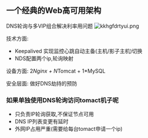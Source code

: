 ## 一个经典的Web高可用架构
DNS轮询与多VIP组合解决利率用问题
![kkhgfdrtyui.png](https://pic.imgdb.cn/item/61de6b5f2ab3f51d91483dd9.png)

技术方面:
* Keepalived 实现监控心跳自动主备(主机/影子主机)切换
* NDS配置两个ip,轮询映射
设备方面: 2*Nginx + N*Tomcat + 1*MySQL

安全层面: 做好DNS劫持的预防

### 如果单独使用DNS轮询访问tomact机子呢
* 只负责IP轮询获取,不保证节点可用* DNS IP列表变更有延时* 外网IP占用严重(需要给每台tomact申请一个ip)
